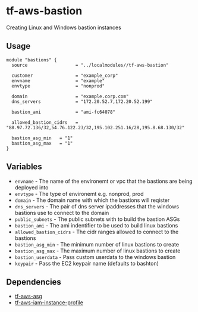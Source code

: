 # tf-aws-bastion

Creating Linux and Windows bastion instances

## Usage

```
module "bastions" {
  source                  = "../localmodules//tf-aws-bastion"

  customer                = "example_corp"
  envname                 = "example"
  envtype                 = "nonprod"

  domain                  = "example.corp.com"
  dns_servers             = "172.20.52.7,172.20.52.199"

  bastion_ami             = "ami-fc64078"

  allowed_bastion_cidrs   = "88.97.72.136/32,54.76.122.23/32,195.102.251.16/28,195.8.68.130/32"

  bastion_asg_min   = "1"
  bastion_asg_max   = "1"
}
```

## Variables

* `envname` - The name of the environemt or vpc that the bastions are being deployed into
* `envtype` - The type of environemt e.g. nonprod, prod
* `domain` - The domain name with which the bastions will reqister
* `dns_servers` - The pair of dns server ipaddresses that the windows bastions use to connect to the domain
* `public_subnets` - The public subnets with to build the bastion ASGs
* `bastion_ami` - The ami indentifier to be used to build linux bastions
* `allowed_bastion_cidrs` - The cidr ranges allowed to connect to the bastions
* `bastion_asg_min` - The minimum number of linux bastions to create
* `bastion_asg_max` - The maximum number of linux bastions to create
* `bastion_userdata` - Pass custom userdata to the windows bastion
* `keypair` - Pass the EC2 keypair name (defaults to bashton)


## Dependencies

* [tf-aws-asg](https://git.bashton.net/Bashton/tf-aws-asg)
* [tf-aws-iam-instance-profile](https://git.bashton.net/Bashton/tf-aws-iam-instance-profile)

